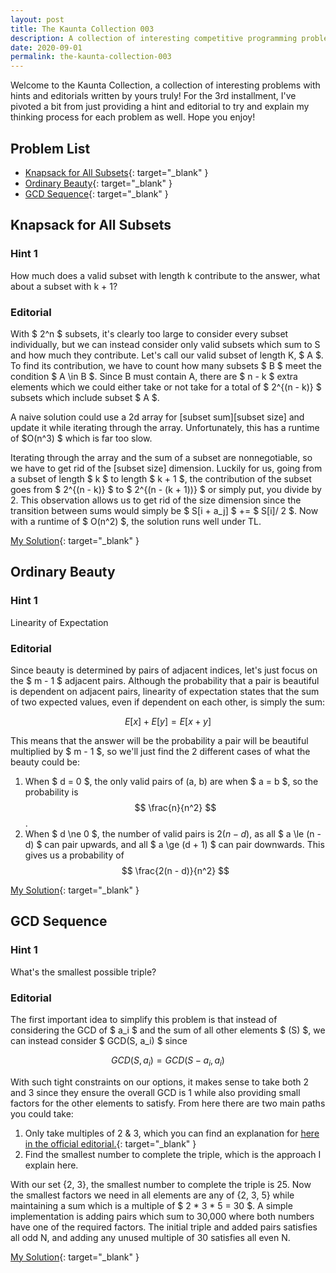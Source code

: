 ```yaml
---
layout: post
title: The Kaunta Collection 003
description: A collection of interesting competitive programming problems and methods to tackle them.
date: 2020-09-01
permalink: the-kaunta-collection-003
---
```


Welcome to the Kaunta Collection, a collection of interesting problems with hints and editorials written by yours truly!  For the 3rd installment, I've pivoted a bit from just providing a hint and editorial to try and explain my thinking process for each problem as well. Hope you enjoy!

## Problem List

- [Knapsack for All Subsets](https://atcoder.jp/contests/abc169/tasks/abc169_f){: target="_blank" }
- [Ordinary  Beauty](https://atcoder.jp/contests/soundhound2018-summer-qual/tasks/soundhound2018_summer_qual_c){: target="_blank" }
- [GCD Sequence](https://atcoder.jp/contests/agc022/tasks/agc022_b){: target="_blank" }

## Knapsack for All Subsets

### Hint 1

How much does a valid subset with length k contribute to the answer, what about a subset with k + 1?

### Editorial

With $ 2^n $ subsets, it's clearly too large to consider every subset individually, but we can instead consider only valid subsets which sum to S and how much they contribute. Let's call our valid subset of length K, $ A $. To find its contribution, we have to count how many subsets $ B $ meet the condition $ A \in B $. Since B must contain A, there are $ n - k $ extra elements which we could either take or not take for a total of $ 2^{(n - k)} $ subsets which include subset $ A $. 

A naive solution could use a 2d array for [subset sum][subset size] and update it while iterating through the array.  Unfortunately, this has a runtime of $O(n^3) $ which is far too slow.

Iterating through the array and the sum of a subset are nonnegotiable, so we have to get rid of the [subset size] dimension. Luckily for us, going from a subset of length $ k $ to length $ k + 1 $, the contribution of the subset goes from $ 2^{(n - k)} $ to $ 2^{(n - (k + 1))} $ or simply put, you divide by 2. This observation allows us to get rid of the size dimension since the transition between sums would simply be $ S[i + a_j] $ += $ S[i]/ 2 $.  Now with a runtime of $ O(n^2) $, the solution runs well under TL.

[My Solution](https://atcoder.jp/contests/abc169/submissions/16012612){: target="_blank" }

## Ordinary Beauty

### Hint 1

Linearity of Expectation

### Editorial

Since beauty is determined by pairs of adjacent indices, let's just focus on the $ m - 1 $ adjacent pairs. Although the probability that a pair is beautiful is dependent on adjacent pairs, linearity of expectation states that the sum of two expected values, even if dependent on each other, is simply the sum:

$$ E[x]+ E[y] = E[x + y] $$

This means that the answer will be the probability a pair will be beautiful multiplied by $ m - 1 $, so we'll just find the 2 different cases of what the beauty could be:

1. When $ d = 0 $, the only valid pairs of (a, b) are when $ a = b $, so the probability is $$ \frac{n}{n^2} $$.
2. When $ d \ne 0 $, the number of valid pairs is $2(n - d)$, as all $ a \le (n - d) $  can pair upwards, and all $ a \ge (d + 1) $ can pair downwards. This gives us a probability of 
$$ \frac{2(n - d)}{n^2} $$

[My Solution](https://atcoder.jp/contests/soundhound2018-summer-qual/submissions/14477424){: target="_blank" }

## GCD Sequence

### Hint 1

What's the smallest possible triple?

### Editorial

The first important idea to simplify this problem is that instead of considering the GCD of $ a_i $ and the sum of all other elements $ (S) $, we can instead consider $ GCD(S, a_i) $ since 

$$ GCD(S, a_i) = GCD(S - a_i, a_i) $$

With such tight constraints on our options, it makes sense to take both 2 and 3 since they ensure the overall GCD is 1 while also providing small factors for the other elements to satisfy. From here there are two main paths you could take:

1. Only take multiples of 2 & 3, which you can find an explanation for [here in the official editorial.](https://img.atcoder.jp/agc022/editorial.pdf){: target="_blank" }
2. Find the smallest number to complete the triple, which is the approach I explain here.

With our set {2, 3}, the smallest number to complete the triple is 25. Now the smallest factors we need in all elements are any of {2, 3, 5} while maintaining a sum which is a multiple of 
$ 2 * 3 * 5 = 30 $. A simple implementation is adding pairs which sum to 30,000 where both numbers have one of the required factors. The initial triple and added pairs satisfies all odd N, and adding any unused multiple of 30 satisfies all even N.

[My Solution](https://atcoder.jp/contests/agc022/submissions/15494432){: target="_blank" }
